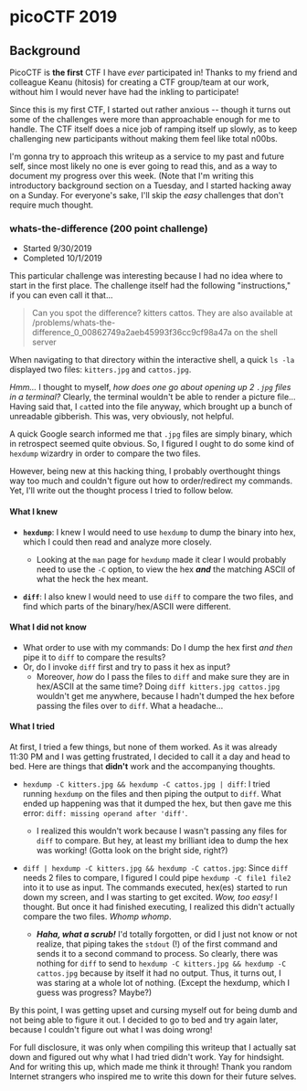 # picoCTF 2019

## Background

PicoCTF is **the first** CTF I have _ever_ participated in! Thanks to my friend and colleague Keanu (hitosis) for creating a CTF group/team at our work, without him I would never have had the inkling to participate!

Since this is my first CTF, I started out rather anxious -- though it turns out some of the challenges were more than approachable enough for me to handle. The CTF itself does a nice job of ramping itself up slowly, as to keep challenging new participants without making them feel like total n00bs.

I'm gonna try to approach this writeup as a service to my past and future self, since most likely no one is ever going to read this, and as a way to document my progress over this week. (Note that I'm writing this introductory background section on a Tuesday, and I started hacking away on a Sunday. For everyone's sake, I'll skip the _easy_ challenges that don't require much thought.

### whats-the-difference (200 point challenge)

- Started 9/30/2019
- Completed 10/1/2019

This particular challenge was interesting because I had no idea where to start in the first place. The challenge itself had the following "instructions," if you can even call it that...

> Can you spot the difference? kitters cattos. They are also available at /problems/whats-the-difference_0_00862749a2aeb45993f36cc9cf98a47a on the shell server

When navigating to that directory within the interactive shell, a quick `ls -la` displayed two files: `kitters.jpg` and `cattos.jpg`.

_Hmm..._ I thought to myself, _how does one go about opening up 2 `.jpg` files in a terminal?_ Clearly, the terminal wouldn't be able to render a picture file... Having said that, I `cat`ted into the file anyway, which brought up a bunch of unreadable gibberish. This was, very obviously, not helpful.

A quick Google search informed me that `.jpg` files are simply binary, which in retrospect seemed quite obvious. So, I figured I ought to do some kind of `hexdump` wizardry in order to compare the two files.

However, being new at this hacking thing, I probably overthought things way too much and couldn't figure out how to order/redirect my commands. Yet, I'll write out the thought process I tried to follow below.

#### What I knew

- **`hexdump`**: I knew I would need to use `hexdump` to dump the binary into hex, which I could then read and analyze more closely.
   - Looking at the `man` page for `hexdump` made it clear I would probably need to use the `-C` option, to view the hex ***and*** the matching ASCII of what the heck the hex meant.

- **`diff`**: I also knew I would need to use `diff` to compare the two files, and find which parts of the binary/hex/ASCII were different.

#### What I did not know

- What order to use with my commands: Do I dump the hex first *and then* pipe it to `diff` to compare the results?
- Or, do I invoke `diff` first and try to pass it hex as input?
   - Moreover, *how* do I pass the files to `diff` and make sure they are in hex/ASCII at the same time? Doing `diff kitters.jpg cattos.jpg` wouldn't get me anywhere, because I hadn't dumped the hex before passing the files over to `diff`. What a headache...

#### What I tried

At first, I tried a few things, but none of them worked. As it was already 11:30 PM and I was getting frustrated, I decided to call it a day and head to bed. Here are things that **didn't** work and the accompanying thoughts.

- `hexdump -C kitters.jpg && hexdump -C cattos.jpg | diff`: I tried running `hexdump` on the files and then piping the output to `diff`. What ended up happening was that it dumped the hex, but then gave me this error: `diff: missing operand after 'diff'`.
   - I realized this wouldn't work because I wasn't passing any files for `diff` to compare. But hey, at least my brilliant idea to dump the hex was working! (Gotta look on the bright side, right?)
   
- `diff | hexdump -C kitters.jpg && hexdump -C cattos.jpg`: Since `diff` needs 2 files to compare, I figured I could pipe `hexdump -C file1 file2` into it to use as input. The commands executed, hex(es) started to run down my screen, and I was starting to get excited. *Wow, too easy!* I thought. But once it had finished executing, I realized this didn't actually compare the two files. *Whomp whomp*.
   - ***Haha, what a scrub!*** I'd totally forgotten, or did I just not know or not realize, that piping takes the `stdout` (!) of the first command and sends it to a second command to process. So clearly, there was nothing for `diff` to send to `hexdump -C kitters.jpg && hexdump -C cattos.jpg` because by itself it had no output. Thus, it turns out, I was staring at a whole lot of nothing. (Except the hexdump, which I guess was progress? Maybe?)
   
By this point, I was getting upset and cursing myself out for being dumb and not being able to figure it out. I decided to go to bed and try again later, because I couldn't figure out what I was doing wrong!

For full disclosure, it was only when compiling this writeup that I actually sat down and figured out why what I had tried didn't work. Yay for hindsight. And for writing this up, which made me think it through! Thank you random Internet strangers who inspired me to write this down for their future selves.
